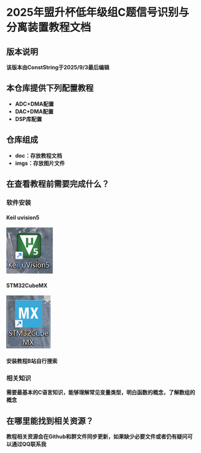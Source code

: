 # 2025年盟升杯低年级组C题信号识别与分离装置教程文档

## 版本说明

**该版本由ConstString于2025/9/3最后编辑**

## 本仓库提供下列配置教程

- **ADC+DMA配置**
- **DAC+DMA配置**
- **DSP库配置**

## 仓库组成

- **doc：存放教程文档**
- **imgs：存放图片文件**

## 在查看教程前需要完成什么？

### 软件安装

#### Keil uvision5

![](./imgs/keil.png)

#### STM32CubeMX

![](./imgs/CUBE.png)

#### 安装教程B站自行搜索

### 相关知识

**需要最基本的C语言知识，能够理解常见变量类型，明白函数的概念，了解数组的概念**

## 在哪里能找到相关资源？

**教程相关资源会在Github和群文件同步更新，如果缺少必要文件或者仍有疑问可以通过QQ联系我**
